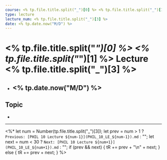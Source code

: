 ```yaml
---
course: <% tp.file.title.split("_")[0] %> <% tp.file.title.split("_")[1] %>
type: lecture
lecture_num: <% tp.file.title.split("_")[3] %>
date: <% tp.date.now("M/D") %>
---
```


# <% tp.file.title.split("_")[0] %> <% tp.file.title.split("_")[1] %> Lecture <% tp.file.title.split("_")[3] %>
- ## <% tp.date.now("M/D") %>

## Topic

- 

---

<%*
let num = Number(tp.file.title.split("_")[3]);
let prev = num > 1 ? `Previous: [PHIL 10 Lecture ${num-1}](PHIL_10_LE_${num-1}).md` : "";
let next = num < 30 ? `Next: [PHIL 10 Lecture ${num+1}](PHIL_10_LE_${num+1}).md` : "";
if (prev && next) {
    tR += prev + "\n" + next;
} else {
    tR += prev + next;
}
%>